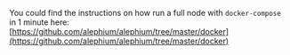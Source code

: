 You could find the instructions on how run a full node with `docker-compose` in 1 minute here: [https://github.com/alephium/alephium/tree/master/docker](https://github.com/alephium/alephium/tree/master/docker)

